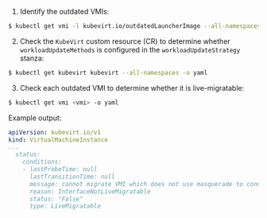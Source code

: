 1. Identify the outdated VMIs:
  ```bash
  $ kubectl get vmi -l kubevirt.io/outdatedLauncherImage --all-namespaces
  ```
2. Check the `KubeVirt` custom resource (CR) to determine whether `workloadUpdateMethods` is configured in the `workloadUpdateStrategy` stanza:
  ```bash
  $ kubectl get kubevirt kubevirt --all-namespaces -o yaml
  ```
3. Check each outdated VMI to determine whether it is live-migratable:

  ```bash
  $ kubectl get vmi <vmi> -o yaml
  ```

  Example output:

  ```yaml
  apiVersion: kubevirt.io/v1
  kind: VirtualMachineInstance
  ...
    status:
      conditions:
      - lastProbeTime: null
        lastTransitionTime: null
        message: cannot migrate VMI which does not use masquerade to connect to the pod network
        reason: InterfaceNotLiveMigratable
        status: "False"
        type: LiveMigratable
  ```
